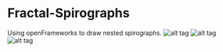 Fractal-Spirographs
===================

Using openFrameworks to draw nested spirographs.
![alt tag](https://raw.githubusercontent.com/zero-impact/Fractal-Spirographs/master/Images/spirograph%20Output2.png)
![alt tag](https://raw.githubusercontent.com/zero-impact/Fractal-Spirographs/master/Images/fractal2.png)
![alt tag](https://raw.githubusercontent.com/zero-impact/Fractal-Spirographs/master/Images/star.png)

